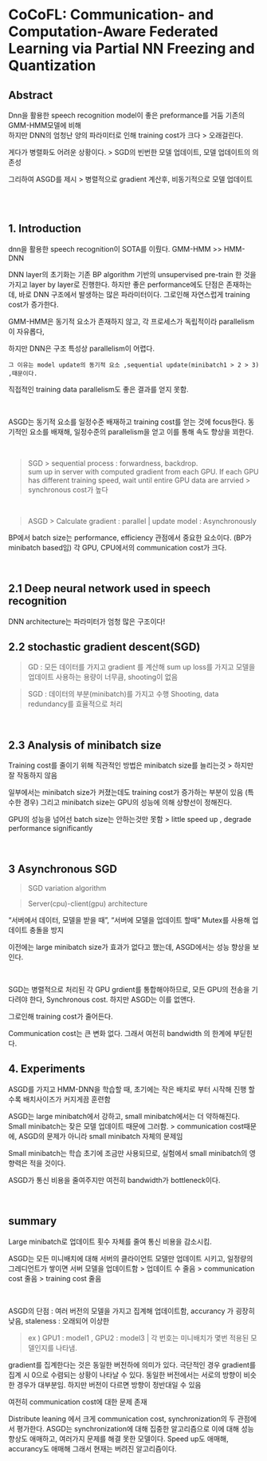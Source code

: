 # CoCoFL: Communication- and Computation-Aware Federated Learning via Partial NN Freezing and Quantization

## Abstract

Dnn을 활용한 speech recognition model이 좋은 preformance를 거둠 기존의 GMM-HMM모델에 비해
<br/>
하지만 DNN의 엄청난 양의 파라미터로 인해 training cost가 크다 > 오래걸린다.
<br/>

게다가 병렬화도 어려운 상황이다. > SGD의 빈번한 모델 업데이트, 모델 업데이트의 의존성
<br/>

그리하여 ASGD를 제시 > 병렬적으로 gradient 계산후, 비동기적으로 모델 업데이트
<br/>


<br/><br/>


## 1. Introduction

dnn을 활용한 speech recognition이 SOTA를 이뤘다. GMM-HMM >> HMM-DNN
<br/>

DNN layer의 초기화는 기존 BP algorithm 기반의 unsupervised pre-train 한 것을 가지고 layer by layer로 진행한다.
하지만 좋은 performance에도 단점은 존재하는데, 바로 DNN 구조에서 발생하는 많은 파라미터이다.
그로인해 자연스럽게 training cost가 증가한다.
<br/>

GMM-HMM은 동기적 요소가 존재하지 않고, 각 프로세스가 독립적이라  parallelism이 자유롭다, 
<br/>

하지만 DNN은 구조 특성상 parallelism이 어렵다.

    그 이유는 model update의 동기적 요소 ,sequential update(minibatch1 > 2 > 3) ,때문이다.
    
직접적인 training data parallelism도 좋은 결과를 얻지 못함.

<br/>

ASGD는 동기적 요소를 일정수준 배재하고 training cost를 얻는 것에 focus한다.
동기적인 요소를 배재해, 일정수준의 parallelism을 얻고 이를 통해 속도 향상을 꾀한다.

<br/>

> SGD > sequential process : forwardness, backdrop.
> <br/>sum up in server with computed gradient from each GPU. If each GPU has different training speed, wait until entire GPU data are arrvied > synchronous cost가 높다

<br/>

  
> ASGD > Calculate gradient : parallel    |        update model : Asynchronously


BP에서 batch size는 performance, efficiency 관점에서 중요한 요소이다. (BP가 minibatch based임)
각 GPU, CPU에서의 communication cost가 크다.


<br/>


## 2.1 Deep neural network used in speech recognition

DNN architecture는 파라미터가 엄청 많은 구조이다!



## 2.2 stochastic gradient descent(SGD)

> GD : 모든 데이터를 가지고 gradient 를 계산해 sum up loss를 가지고 모델을 업데이트
> 사용하는 용량이 너무큼, shooting이 없음


> SGD : 데이터의 부분(minibatch)를 가지고 수행
> Shooting, data redundancy를 효율적으로 처리

<br/>



## 2.3 Analysis of minibatch size

Training cost를 줄이기 위해 직관적인 방법은 minibatch size를 늘리는것 > 하지만 잘 작동하지 않음
<br/>

일부에서는 minibatch size가 커졌는데도 training cost가 증가하는 부분이 있음 (특수한 경우)
그리고 minibatch size는 GPU의 성능에 의해 상향선이 정해진다.
<br/>

GPU의 성능을 넘어선 batch size는 안하는것만 못함 > little speed up , degrade performance significantly


<br/>

## 3 Asynchronous SGD

> SGD variation algorithm

> Server(cpu)-client(gpu) architecture

“서버에서 데이터, 모델을 받을 때”, “서버에 모델을 업데이트 할때” Mutex를 사용해 업데이트 충돌을 방지
<br/>


이전에는 large minibatch size가 효과가 없다고 했는데, ASGD에서는 성능 향상을 보인다.

<br/>


SGD는 병렬적으로 처리된 각 GPU grdient를 통합해야하므로, 모든 GPU의 전송을 기다려야 한다, Synchronous cost. 하지만 ASGD는 이를 없앤다.
<br/>


그로인해 training cost가 줄어든다.
<br/>


Communication cost는 큰 변화 없다. 그래서 여전히 bandwidth 의 한계에 부딛힌다.
<br/>



## 4. Experiments

ASGD를 가지고 HMM-DNN을 학습할 때, 초기에는 작은 배치로 부터 시작해 진행 할 수록 배치사이즈가 커지게끔 훈련함
<br/>


ASGD는 large minibatch에서 강하고, small minibatch에서는 더 약하해진다. Small minibatch는 잦은 모델 업데이트 때문에 그러함. > communication cost때문에, ASGD의 문제가 아니라 small minibatch 자체의 문제임
<br/>

Small minibatch는 학습 초기에 조금만 사용되므로, 실험에서 small minibatch의 영향력은 적을 것이다.
<br/>


ASGD가 통신 비용을 줄여주지만 여전히 bandwidth가 bottleneck이다. 


<br/>


## summary


Large minibatch로 업데이트 횟수 자체를 줄여 통신 비용을 감소시킴.
<br/>

ASGD는 모든 미니배치에 대해 서버의 클라이언트 모델만 업데이트 시키고, 일정량의 그레디언트가 쌓이면 서버 모델을 업데이트함 > 업데이트 수 줄음 > communication cost 줄음 > training cost 줄음

<br/>



ASGD의 단점 : 여러 버전의 모델을 가지고 집계해 업데이트함, accurancy 가 굉장히 낮음, staleness : 오래되어 이상한
<br/>

> ex ) GPU1 : model1 , GPU2 : model3  | 각 번호는 미니배치가 몇번 적용된 모델인지를 나타냄.

gradient를 집계한다는 것은 동일한 버전하에 의미가 있다. 극단적인 경우 gradient를 집계 시 0으로 수렴되는 상황이 나타날 수 있다. 동일한 버전에서는 서로의 방향이 비슷한 경우가 대부분임. 하지만 버전이 다르면 방향이 정반대일 수 있음
<br/>

여전히 communication cost에 대한 문제 존재
<br/>


Distribute leaning 에서 크게 communication cost, synchronization의 두 관점에서 평가한다. ASGD는 synchronization에 대해 집중한 알고리즘으로 이에 대해 성능 향상도 애매하고, 여러가지 문제를 해결 못한 모델이다.
Speed up도 애매해, accurancy도 애매해 그래서 현재는 버려진 알고리즘이다.
<br/>



